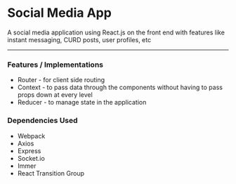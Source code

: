# Social Media App

A social media application using React.js on the front end with features like instant messaging, CURD posts, user profiles, etc

---

### Features / Implementations

-   Router - for client side routing
-   Context - to pass data through the components without having to pass props down at every level
-   Reducer - to manage state in the application

### Dependencies Used

-   Webpack
-   Axios
-   Express
-   Socket.io
-   Immer
-   React Transition Group
